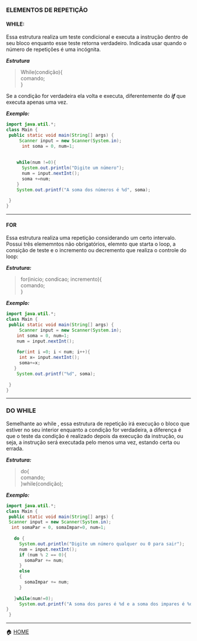 ### ELEMENTOS DE REPETIÇÃO

#### WHILE:<br> 
Essa estrutura realiza um teste condicional e executa a instrução dentro de seu bloco enquanto esse teste retorna verdadeiro. Indicada usar quando o número de repetições é uma incógnita.

***Estrutura***
> While(condição){<br>
>   comando;<br>
> }<br>

Se a condição for verdadeira ela volta e executa, diferentemente do ***if*** que executa apenas uma vez.

***Exemplo:***
```Java
import java.util.*;
class Main {
 public static void main(String[] args) {
     Scanner input = new Scanner(System.in);
      int soma = 0, num=1;  
   
    
    while(num !=0){
      System.out.println("Digite um número");
      num = input.nextInt();   
      soma +=num;  
    }
    System.out.printf("A soma dos números é %d", soma);
  
 }
}
```

______

#### FOR

Essa estrutura realiza uma repetição considerando um certo intervalo. Possui trẽs elememntos não obrigatórios, elemnto que starta o loop, a consição de teste e o incremento ou decremento que realiza o controle  do loop:<br>

***Estrutura:***<br>
> for(inicio; condicao; incremento){<br>
>    comando;<br>
> }<br>

***Exemplo:***
```Java
import java.util.*;
class Main {
 public static void main(String[] args) {
     Scanner input = new Scanner(System.in);
    int soma = 0, num=1;  
    num = input.nextInt();
  
    for(int i =0; i < num; i++){
     int x= input.nextInt();
     soma+=x;
   }
    System.out.printf("%d", soma);
  
 }
}
```

______


### DO WHILE

Semelhante ao while , essa estrutura de repetição irá execução o bloco que estiver no seu interior enquanto a condição for verdadeira, a diferença é que  o teste da condição é realizado depois da execução da instrução, ou seja, a instrução será executada pelo menos uma vez, estando certa ou errada.<br>

***Estrutura:***
> do{<br>
>    comando;<br>
> }while(condição);<br>

***Exemplo:***
```Java
import java.util.*;
class Main {
 public static void main(String[] args) {
 Scanner input = new Scanner(System.in);
  int somaPar = 0, somaImpar=0, num=1;  
  
   do {
     System.out.println("Digite um número qualquer ou 0 para sair");
     num = input.nextInt();
     if (num % 2 == 0){
       somaPar += num;
     }
     else
     {
       somaImpar += num;
     }
    
   }while(num!=0);
     System.out.printf("A soma dos pares é %d e a soma dos impares é %d", somaPar, somaImpar);
}
 }   
```

______

:house: [HOME](https://github.com/Evaldo-comp/Java_Teoria-e-Pratica)







